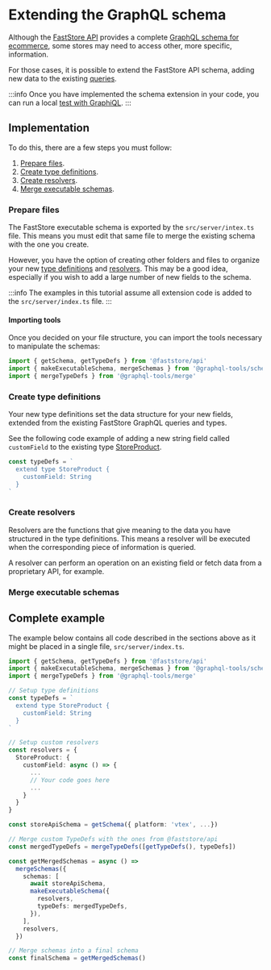 # Extending the GraphQL schema

Although the [FastStore API](https://www.faststore.dev/reference/api/faststore-api) provides a complete [GraphQL schema for ecommerce](https://www.faststore.dev/reference/api/queries), some stores may need to access other, more specific, information.

For those cases, it is possible to extend the FastStore API schema, adding new data to the existing [queries](https://www.faststore.dev/reference/api/queries).

:::info
Once you have implemented the schema extension in your code, you can run a local [test with GraphiQL](/how-to-guides/faststore-api/using-graphiql-to-explore-the-faststore-api).
:::

## Implementation

To do this, there are a few steps you must follow:
1. [Prepare files](#prepare-files).
2. [Create type definitions](#create-type-definitions).
3. [Create resolvers](#create-resolvers).
4. [Merge executable schemas](#merge-executable-schemas).

### Prepare files

The FastStore executable schema is exported by the `src/server/intex.ts` file. This means you must edit that same file to merge the existing schema with the one you create.

However, you have the option of creating other folders and files to organize your new [type definitions](#create-type-definitions) and [resolvers](#create-resolvers). This may be a good idea, especially if you wish to add a large number of new fields to the schema.

:::info
The examples in this tutorial assume all extension code is added to the `src/server/index.ts` file. 
:::

#### Importing tools

Once you decided on your file structure, you can import the tools necessary to manipulate the schemas:

```ts
import { getSchema, getTypeDefs } from '@faststore/api'
import { makeExecutableSchema, mergeSchemas } from '@graphql-tools/schema'
import { mergeTypeDefs } from '@graphql-tools/merge'
```

### Create type definitions

Your new type definitions set the data structure for your new fields, extended from the existing FastStore GraphQL queries and types.

See the following code example of adding a new string field called `customField` to the existing type [StoreProduct](https://www.faststore.dev/reference/api/objects#storeproduct).

```ts
const typeDefs = `
  extend type StoreProduct {
    customField: String
  }
`
```

### Create resolvers

Resolvers are the functions that give meaning to the data you have structured in the type definitions. This means a resolver will be executed when the corresponding piece of information is queried.

A resolver can perform an operation on an existing field or fetch data from a proprietary API, for example.



### Merge executable schemas

## Complete example

The example below contains all code described in the sections above as it might be placed in a single file, `src/server/index.ts`.



















```ts
import { getSchema, getTypeDefs } from '@faststore/api'
import { makeExecutableSchema, mergeSchemas } from '@graphql-tools/schema'
import { mergeTypeDefs } from '@graphql-tools/merge'

// Setup type definitions
const typeDefs = `
  extend type StoreProduct {
    customField: String
  }
`

// Setup custom resolvers
const resolvers = {
  StoreProduct: {
    customField: async () => {
      ...
      // Your code goes here
      ...
    }
  }
}

const storeApiSchema = getSchema({ platform: 'vtex', ...})

// Merge custom TypeDefs with the ones from @faststore/api
const mergedTypeDefs = mergeTypeDefs([getTypeDefs(), typeDefs])

const getMergedSchemas = async () =>
  mergeSchemas({
    schemas: [
      await storeApiSchema,
      makeExecutableSchema({
        resolvers,
        typeDefs: mergedTypeDefs,
      }),
    ],
    resolvers,
  })

// Merge schemas into a final schema
const finalSchema = getMergedSchemas()
```
